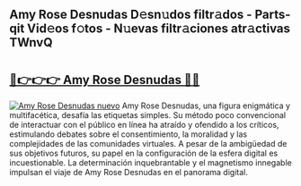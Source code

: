 ## Amy Rose Desnudas D𝚎sn𝚞dos filtr𝚊dos - Parts-qit Vid𝚎os f𝚘tos - N𝚞evas filtr𝚊ciones atr𝚊ctivas TWnvQ

# <h2><a href="http://mb3cvg.tromn.icu/?c=Amy+Rose+Desnudas">🔗👉👉👉 Amy Rose Desnudas 🔗🔗</a></h2>

[![Amy Rose Desnudas nuevo](https://i.imgur.com/pEAQMta.gif)](http://mb3cvg.tromn.icu/?c=Amy+Rose+Desnudas)
Amy Rose Desnudas, una figura enigmática y multifacética, desafía las etiquetas simples. Su método poco convencional de interactuar con el público en línea ha atraído y ofendido a los críticos, estimulando debates sobre el consentimiento, la moralidad y las complejidades de las comunidades virtuales. A pesar de la ambigüedad de sus objetivos futuros, su papel en la configuración de la esfera digital es incuestionable. La determinación inquebrantable y el magnetismo innegable impulsan el viaje de Amy Rose Desnudas en el panorama digital.

